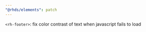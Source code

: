 ```yaml
---
"@rhds/elements": patch
---
```


`<rh-footer>`: fix color contrast of text when javascript fails to load
